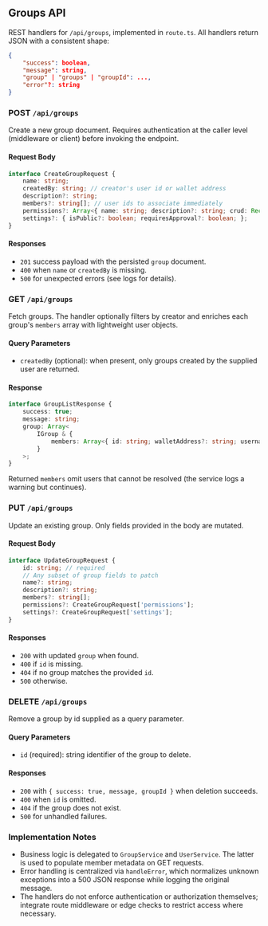 ## Groups API

REST handlers for `/api/groups`, implemented in `route.ts`. All handlers return JSON with a consistent shape:

```json
{
	"success": boolean,
	"message": string,
	"group" | "groups" | "groupId": ...,
	"error"?: string
}
```

### POST `/api/groups`

Create a new group document. Requires authentication at the caller level (middleware or client) before invoking the endpoint.

#### Request Body
```typescript
interface CreateGroupRequest {
	name: string;
	createdBy: string; // creator's user id or wallet address
	description?: string;
	members?: string[]; // user ids to associate immediately
	permissions?: Array<{ name: string; description?: string; crud: Record<'create'|'read'|'update'|'delete', boolean>; }>;
	settings?: { isPublic?: boolean; requiresApproval?: boolean; };
}
```

#### Responses
- `201` success payload with the persisted `group` document.
- `400` when `name` or `createdBy` is missing.
- `500` for unexpected errors (see logs for details).

### GET `/api/groups`

Fetch groups. The handler optionally filters by creator and enriches each group's `members` array with lightweight user objects.

#### Query Parameters
- `createdBy` (optional): when present, only groups created by the supplied user are returned.

#### Response
```typescript
interface GroupListResponse {
	success: true;
	message: string;
	group: Array<
		IGroup & {
			members: Array<{ id: string; walletAddress?: string; username?: string; }>;
		}
	>;
}
```

Returned `members` omit users that cannot be resolved (the service logs a warning but continues).

### PUT `/api/groups`

Update an existing group. Only fields provided in the body are mutated.

#### Request Body
```typescript
interface UpdateGroupRequest {
	id: string; // required
	// Any subset of group fields to patch
	name?: string;
	description?: string;
	members?: string[];
	permissions?: CreateGroupRequest['permissions'];
	settings?: CreateGroupRequest['settings'];
}
```

#### Responses
- `200` with updated `group` when found.
- `400` if `id` is missing.
- `404` if no group matches the provided `id`.
- `500` otherwise.

### DELETE `/api/groups`

Remove a group by id supplied as a query parameter.

#### Query Parameters
- `id` (required): string identifier of the group to delete.

#### Responses
- `200` with `{ success: true, message, groupId }` when deletion succeeds.
- `400` when `id` is omitted.
- `404` if the group does not exist.
- `500` for unhandled failures.

### Implementation Notes

- Business logic is delegated to `GroupService` and `UserService`. The latter is used to populate member metadata on GET requests.
- Error handling is centralized via `handleError`, which normalizes unknown exceptions into a 500 JSON response while logging the original message.
- The handlers do not enforce authentication or authorization themselves; integrate route middleware or edge checks to restrict access where necessary.
